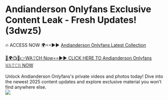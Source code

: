 # Andianderson Onlyfans Exclusive Content Leak - Fresh Updates! (3dwz5)

🔥 ACCESS NOW 🌍==►► <a href="https://tinyurl.com/kvy9nzfs" rel="nofollow">Andianderson Onlyfans Latest Collection</a>
<br><br>
[🔴🌍📺📱👉WA𝚃CH Now==►► CLICK HERE TO Andianderson Onlyfans 𝚆𝙰𝚃𝙲𝙷 NOW](https://tinyurl.com/kvy9nzfs)
<br><br>
Unlock Andianderson Onlyfans's private videos and photos today! Dive into the newest 2025 content updates and explore exclusive material you won’t find anywhere else.
<br>
<a href="https://tinyurl.com/kvy9nzfs" rel="nofollow" data-target="animated-image.originalLink"><img src="https://camo.githubusercontent.com/8a4f000d20f83aca3bf7ec5f350d767afa0574a8a352519fd8cfa583a6f93a33/68747470733a2f2f692e696d6775722e636f6d2f644a486b345a712e676966" data-canonical-src="https://i.imgur.com/dJHk4Zq.gif" style="max-width: 100%; display: inline-block;" data-target="animated-image.originalImage"></a>
<br>
